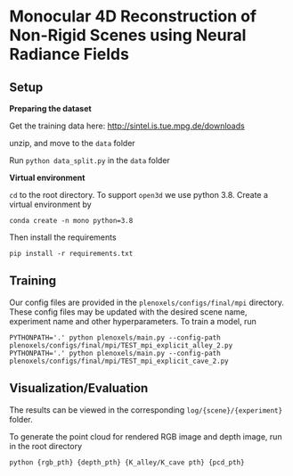 # Monocular 4D Reconstruction of Non-Rigid Scenes using Neural Radiance Fields


## Setup 

**Preparing the dataset**

Get the training data here: http://sintel.is.tue.mpg.de/downloads

unzip, and move to the ``data`` folder

Run ``python data_split.py`` in the ``data`` folder

**Virtual environment**

``cd`` to the root directory. To support ``open3d`` we use python 3.8. Create a virtual environment by

``conda create -n mono python=3.8``

Then install the requirements

``pip install -r requirements.txt``


## Training

Our config files are provided in the `plenoxels/configs/final/mpi` directory. These config files may be updated with the desired scene name, experiment name and other hyperparameters. To train a model, run
```
PYTHONPATH='.' python plenoxels/main.py --config-path plenoxels/configs/final/mpi/TEST_mpi_explicit_alley_2.py
PYTHONPATH='.' python plenoxels/main.py --config-path plenoxels/configs/final/mpi/TEST_mpi_explicit_cave_2.py
```

## Visualization/Evaluation

The results can be viewed in the corresponding ``log/{scene}/{experiment}`` folder.

To generate the point cloud for rendered RGB image and depth image, run in the root directory

``python {rgb_pth} {depth_pth} {K_alley/K_cave pth} {pcd_pth}``
